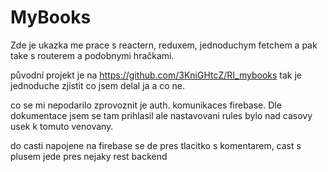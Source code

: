 # MyBooks

Zde je ukazka me prace s reactern, reduxem, jednoduchym fetchem a pak take s routerem a podobnymi hračkami.

původní projekt je na https://github.com/3KniGHtcZ/RI_mybooks tak je jednoduche zjistit co jsem delal ja a co ne. 

co se mi nepodarilo zprovoznit je auth. komunikaces firebase.  Dle dokumentace jsem se tam prihlasil ale nastavovani rules bylo nad 
casovy usek k tomuto venovany.

do casti napojene na firebase se de pres tlacitko s komentarem, cast s plusem jede pres nejaky rest backend

 



